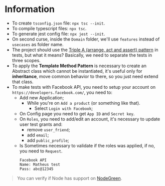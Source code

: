 # Information
- To create `tsconfig.json` file:
  `npx tsc --init`.
- To compile typescript files:
  `npx tsc`.
- To generate jest config file:
  `npx jest --init`.
- On second curse, inside the `Domain` folder, we'll use `features` instead of `usecases` as folder name.
- The project should use the [Triple A (arrange, act and assert) pattern](https://medium.com/@pjbgf/title-testing-code-ocd-and-the-aaa-pattern-df453975ab80) in tests, but what it means? Basically, we need to separate the tests in three scopes.
- To apply the __Template Method Pattern__ is necessary to create an Abstract class which cannot be instantiated, it's useful only for __inheritance__, move common behavior to there, so you just need extend that class.
- To make tests with Facebook API, you need to setup your account on `https://developers.facebook.com/`, you need to:
  - Add new Application;
    - While you're on `Add a product` (or something like that).
      - Select `Login with Facebook`;
  - On Config page you need to get `App ID` and `Secret key`.
  - On `Roles`, you need to add/edit an account, it's necessary to update user test grants and:
    - remove `user_friend`;
    - add `email`;
    - add `public_profile`;
  - Is Sometimes necessary to validate if the roles was applied, if no, you need to `Request`.
     ````
     Facebook API
     Name: Matheus test
     Pass: abc@12345
     ````

> You can verify if Node has support on [NodeGreen](https://node.green).


